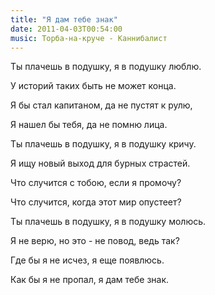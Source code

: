 ```yaml
---
title: "Я дам тебе знак"
date: 2011-04-03T00:54:00
music: Торба-на-круче - Каннибалист
---
```


Ты плачешь в подушку, я в подушку люблю.

У историй таких быть не может конца.

Я бы стал капитаном, да не пустят к рулю,

Я нашел бы тебя, да не помню лица.



Ты плачешь в подушку, я в подушку кричу.

Я ищу новый выход для бурных страстей.

Что случится с тобою, если я промочу?

Что случится, когда этот мир опустеет?



Ты плачешь в подушку, я в подушку молюсь.

Я не верю, но это - не повод, ведь так?

Где бы я не исчез, я еще появлюсь.

Как бы я не пропал, я дам тебе знак.
